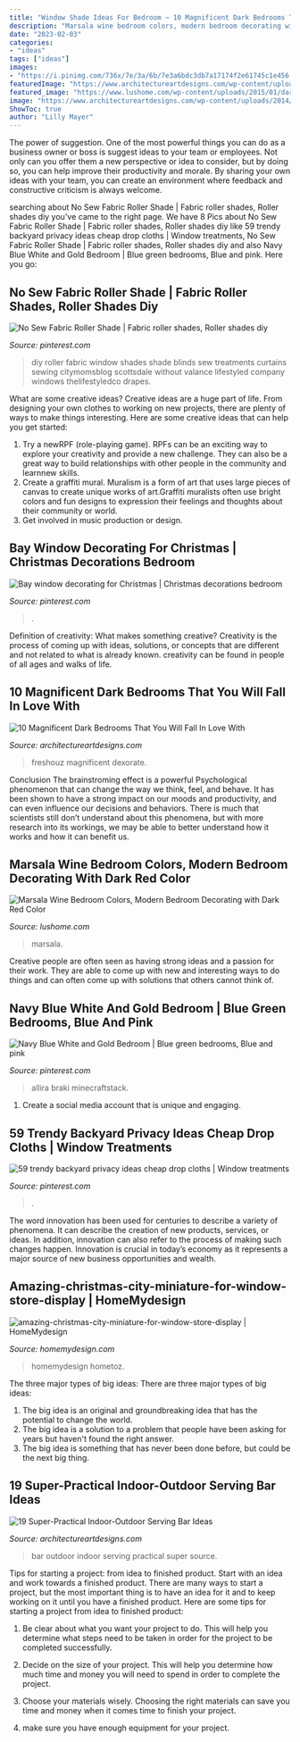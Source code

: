 ```yaml
---
title: "Window Shade Ideas For Bedroom ~ 10 Magnificent Dark Bedrooms That You Will Fall In Love With"
description: "Marsala wine bedroom colors, modern bedroom decorating with dark red color"
date: "2023-02-03"
categories:
- "ideas"
tags: ["ideas"]
images:
- "https://i.pinimg.com/736x/7e/3a/6b/7e3a6bdc3db7a17174f2e61745c1e456.jpg"
featuredImage: "https://www.architectureartdesigns.com/wp-content/uploads/2018/09/6-2.jpg"
featured_image: "https://www.lushome.com/wp-content/uploads/2015/01/dark-red-color-modern-bedroom-colors-9.jpg"
image: "https://www.architectureartdesigns.com/wp-content/uploads/2014/02/313.jpg"
ShowToc: true
author: "Lilly Mayer"
---
```



The power of suggestion.
One of the most powerful things you can do as a business owner or boss is suggest ideas to your team or employees. Not only can you offer them a new perspective or idea to consider, but by doing so, you can help improve their productivity and morale. By sharing your own ideas with your team, you can create an environment where feedback and constructive criticism is always welcome.

	

		
searching about No Sew Fabric Roller Shade | Fabric roller shades, Roller shades diy you've came to the right page. We have 8 Pics about No Sew Fabric Roller Shade | Fabric roller shades, Roller shades diy like 59 trendy backyard privacy ideas cheap drop cloths | Window treatments, No Sew Fabric Roller Shade | Fabric roller shades, Roller shades diy and also Navy Blue White and Gold Bedroom | Blue green bedrooms, Blue and pink. Here you go:
		
    
## No Sew Fabric Roller Shade | Fabric Roller Shades, Roller Shades Diy

<img loading=lazy src="https://i.pinimg.com/736x/34/d1/c8/34d1c86d469d84f52ca5bc268356592b.jpg" onerror="this.onerror=null;this.src='https://tse2.mm.bing.net/th?id=OIP.0wDgE4N5m-8nkXZ-GIl96wHaJ4&amp;pid=15.1';" alt="No Sew Fabric Roller Shade | Fabric roller shades, Roller shades diy">

_Source: pinterest.com_

>diy roller fabric window shades shade blinds sew treatments curtains sewing citymomsblog scottsdale without valance lifestyled company windows thelifestyledco drapes. 

	

What are some creative ideas?
Creative ideas are a huge part of life. From designing your own clothes to working on new projects, there are plenty of ways to make things interesting. Here are some creative ideas that can help you get started: 
1. Try a newRPF (role-playing game). RPFs can be an exciting way to explore your creativity and provide a new challenge. They can also be a great way to build relationships with other people in the community and learnnew skills. 
2. Create a graffiti mural. Muralism is a form of art that uses large pieces of canvas to create unique works of art.Graffiti muralists often use bright colors and fun designs to expression their feelings and thoughts about their community or world. 
3. Get involved in music production or design.

    
## Bay Window Decorating For Christmas | Christmas Decorations Bedroom

<img loading=lazy src="https://i.pinimg.com/736x/7e/3a/6b/7e3a6bdc3db7a17174f2e61745c1e456.jpg" onerror="this.onerror=null;this.src='https://tse2.mm.bing.net/th?id=OIP.ecPOehB_QJgQnTKt4vDSOgHaJ4&amp;pid=15.1';" alt="Bay window decorating for Christmas | Christmas decorations bedroom">

_Source: pinterest.com_

>. 

	

Definition of creativity: What makes something creative?
Creativity is the process of coming up with ideas, solutions, or concepts that are different and not related to what is already known. creativity can be found in people of all ages and walks of life.

    
## 10 Magnificent Dark Bedrooms That You Will Fall In Love With

<img loading=lazy src="https://www.architectureartdesigns.com/wp-content/uploads/2018/09/6-2.jpg" onerror="this.onerror=null;this.src='https://tse1.mm.bing.net/th?id=OIP.3_4-rwCllF-UkN0S10D2VQHaE6&amp;pid=15.1';" alt="10 Magnificent Dark Bedrooms That You Will Fall In Love With">

_Source: architectureartdesigns.com_

>freshouz magnificent dexorate. 

	

Conclusion
The brainstroming effect is a powerful Psychological phenomenon that can change the way we think, feel, and behave. It has been shown to have a strong impact on our moods and productivity, and can even influence our decisions and behaviors. There is much that scientists still don’t understand about this phenomena, but with more research into its workings, we may be able to better understand how it works and how it can benefit us.

    
## Marsala Wine Bedroom Colors, Modern Bedroom Decorating With Dark Red Color

<img loading=lazy src="https://www.lushome.com/wp-content/uploads/2015/01/dark-red-color-modern-bedroom-colors-9.jpg" onerror="this.onerror=null;this.src='https://tse2.mm.bing.net/th?id=OIP.m53zD6mYmxdlXUHURPYVMAHaJv&amp;pid=15.1';" alt="Marsala Wine Bedroom Colors, Modern Bedroom Decorating with Dark Red Color">

_Source: lushome.com_

>marsala. 

	

Creative people are often seen as having strong ideas and a passion for their work. They are able to come up with new and interesting ways to do things and can often come up with solutions that others cannot think of.

    
## Navy Blue White And Gold Bedroom | Blue Green Bedrooms, Blue And Pink

<img loading=lazy src="https://i.pinimg.com/736x/72/b0/b8/72b0b8762f079e45018469a346366b75.jpg" onerror="this.onerror=null;this.src='https://tse3.mm.bing.net/th?id=OIP.BF4zDVHe5T5qJ3nfYtgakQHaJ3&amp;pid=15.1';" alt="Navy Blue White and Gold Bedroom | Blue green bedrooms, Blue and pink">

_Source: pinterest.com_

>allira braki minecraftstack. 

	

1. Create a social media account that is unique and engaging.

    
## 59 Trendy Backyard Privacy Ideas Cheap Drop Cloths | Window Treatments

<img loading=lazy src="https://i.pinimg.com/736x/df/ef/27/dfef2726ca44a11bbfc0e128904700a9.jpg" onerror="this.onerror=null;this.src='https://tse1.mm.bing.net/th?id=OIP.3U4sXif_hXfUGenLhZCQrQAAAA&amp;pid=15.1';" alt="59 trendy backyard privacy ideas cheap drop cloths | Window treatments">

_Source: pinterest.com_

>. 

	

The word innovation has been used for centuries to describe a variety of phenomena. It can describe the creation of new products, services, or ideas. In addition, innovation can also refer to the process of making such changes happen. Innovation is crucial in today’s economy as it represents a major source of new business opportunities and wealth.

    
## Amazing-christmas-city-miniature-for-window-store-display | HomeMydesign

<img loading=lazy src="https://homemydesign.com/wp-content/uploads/2019/12/amazing-christmas-city-miniature-for-window-store-display.jpg" onerror="this.onerror=null;this.src='https://tse1.mm.bing.net/th?id=OIP.USMqLFpr0huTTTyAxjNOGQHaKr&amp;pid=15.1';" alt="amazing-christmas-city-miniature-for-window-store-display | HomeMydesign">

_Source: homemydesign.com_

>homemydesign hometoz. 

	

The three major types of big ideas:
There are three major types of big ideas: 
1. The big idea is an original and groundbreaking idea that has the potential to change the world. 
2. The big idea is a solution to a problem that people have been asking for years but haven't found the right answer. 
3. The big idea is something that has never been done before, but could be the next big thing.

    
## 19 Super-Practical Indoor-Outdoor Serving Bar Ideas

<img loading=lazy src="https://www.architectureartdesigns.com/wp-content/uploads/2014/02/313.jpg" onerror="this.onerror=null;this.src='https://tse4.mm.bing.net/th?id=OIP.JKxvF5ZkNZFB5UVIMOl5CgAAAA&amp;pid=15.1';" alt="19 Super-Practical Indoor-Outdoor Serving Bar Ideas">

_Source: architectureartdesigns.com_

>bar outdoor indoor serving practical super source. 

	

Tips for starting a project: from idea to finished product.
Start with an idea and work towards a finished product. There are many ways to start a project, but the most important thing is to have an idea for it and to keep working on it until you have a finished product. Here are some tips for starting a project from idea to finished product: 
1. Be clear about what you want your project to do. This will help you determine what steps need to be taken in order for the project to be completed successfully. 

2. Decide on the size of your project. This will help you determine how much time and money you will need to spend in order to complete the project. 

3. Choose your materials wisely. Choosing the right materials can save you time and money when it comes time to finish your project. 

4. make sure you have enough equipment for your project.

